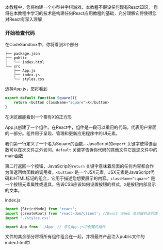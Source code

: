 本教程中，您将构建一个小型井字棋游戏，本教程不假设任何现有React知识，
您将在本教程中学习的技术是构建任何React应用教程的基础，充分理解它将使得您对React有深入理解

### 开始检查代码

在CodeSandbox中，你将看到3个部分
```
├── package.json
├── public
│   └── index.html
└── src
    ├── App.js
    ├── index.js
    └── styles.css
```

选择App.js，您将看到
```javascript
export default function Square(){
    return <button className="square">X</button>
}
```

在浏览器能看到一个带有X的正方形

App.js创建了一个组件。在React中，组件是一段可以重用的代码，代表用户界面的一部分。组件用于呈现、管理和更新应用程序中的UI元素。

我们第一行定义了一个名为Square的函数，JavaScript的`export` 关键字使得该函数可以在次文件之外访问，`default` 关键字告诉你代码的其他文件它是您文件中的main函数

第二行返回一个按钮，JavaScrip的`return` 关键字意味着后面的任何内容都会作为值返回给函数的调用者，`<button>` 是一个JSX元素，JSX元素是JavaScript代码和HTML标记的组合，它用于描述您想要展示的内容。`className="square"` 是一个按钮元素属性或道具，告诉CSS应该如何设置按钮的样式。`X`是按钮内部显示的文本。


index.js
```js
import {StrictMode} from 'react';
import {createRoot} from 'react-dom/client'; //React 与Web 浏览器对话的库(React Dom)
import './styles.css' 

import App from './App' // 您在App.js中创建的组件
```

文件的其余部分将将所有组件组合在一起，并将最终产品注入public文件的index.html中